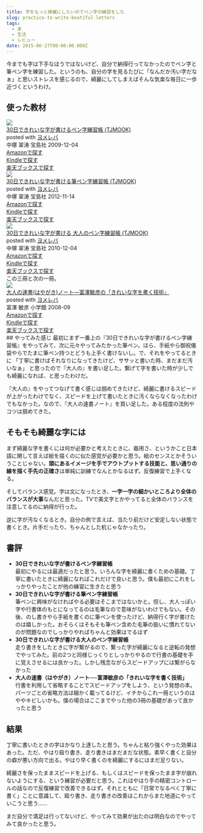 ```yaml
---
title: 字をもっと綺麗にしたいのでペン字の練習をした
slug: practice-to-write-beatiful-letters
tags:
  - 本
  - 生活
  - レビュー
date: 2015-06-27T00:00:00.000Z
---
```

今までも字は下手なほうではないけど、自分で納得行ってなかったのでペン字と筆ペン字を練習した。というのも、自分の字を見るたびに「なんだか汚い字だなぁ」と思いストレスを感じるので、綺麗にしてしまえばそんな気楽な毎日に一歩近づくというわけ。

## 使った教材
<div class="cstmreba"><div class="booklink-box"><div class="booklink-image"><a href="http://www.amazon.co.jp/exec/obidos/asin/4796674691/akicks-22/" target="_blank" ><img src="http://ecx.images-amazon.com/images/I/51845I1eL1L._SL160_.jpg" style="border: none;" /></a></div><div class="booklink-info"><div class="booklink-name"><a href="http://www.amazon.co.jp/exec/obidos/asin/4796674691/akicks-22/" target="_blank" >30日できれいな字が書けるペン字練習帳 (TJMOOK)</a><div class="booklink-powered-date">posted with <a href="http://yomereba.com" rel="nofollow" target="_blank">ヨメレバ</a></div></div><div class="booklink-detail">中塚 翠涛 宝島社 2009-12-04    </div><div class="booklink-link2"><div class="shoplinkamazon"><a href="http://www.amazon.co.jp/exec/obidos/asin/4796674691/akicks-22/" target="_blank" >Amazonで探す</a></div><div class="shoplinkkindle"><a href="http://www.amazon.co.jp/gp/search?keywords=30%93%FA%82%C5%82%AB%82%EA%82%A2%82%C8%8E%9A%82%AA%8F%91%82%AF%82%E9%83y%83%93%8E%9A%97%FB%8FK%92%A0%20%28TJMOOK%29&amp;__mk_ja_JP=%83J%83%5E%83J%83i&amp;url=node%3D2275256051&amp;tag=akicks-22" target="_blank" >Kindleで探す</a></div><div class="shoplinkrakuten"><a href="http://hb.afl.rakuten.co.jp/hgc/12d74c18.2043b39b.12d74c19.fa137382/?pc=http%3A%2F%2Fbooks.rakuten.co.jp%2Frb%2F6262280%2F%3Fscid%3Daf_ich_link_urltxt%26m%3Dhttp%3A%2F%2Fm.rakuten.co.jp%2Fev%2Fbook%2F" target="_blank" >楽天ブックスで探す</a></div>                        	  	  	  	</div></div><div class="booklink-footer"></div></div></div>

<div class="cstmreba"><div class="booklink-box"><div class="booklink-image"><a href="http://www.amazon.co.jp/exec/obidos/asin/479669594X/akicks-22/" target="_blank" ><img src="http://ecx.images-amazon.com/images/I/51ZxpRtSSLL._SL160_.jpg" style="border: none;" /></a></div><div class="booklink-info"><div class="booklink-name"><a href="http://www.amazon.co.jp/exec/obidos/asin/479669594X/akicks-22/" target="_blank" >30日できれいな字が書ける筆ペン字練習帳 (TJMOOK)</a><div class="booklink-powered-date">posted with <a href="http://yomereba.com" rel="nofollow" target="_blank">ヨメレバ</a></div></div><div class="booklink-detail">中塚 翠涛 宝島社 2012-11-14    </div><div class="booklink-link2"><div class="shoplinkamazon"><a href="http://www.amazon.co.jp/exec/obidos/asin/479669594X/akicks-22/" target="_blank" >Amazonで探す</a></div><div class="shoplinkkindle"><a href="http://www.amazon.co.jp/gp/search?keywords=30%93%FA%82%C5%82%AB%82%EA%82%A2%82%C8%8E%9A%82%AA%8F%91%82%AF%82%E9%95M%83y%83%93%8E%9A%97%FB%8FK%92%A0%20%28TJMOOK%29&amp;__mk_ja_JP=%83J%83%5E%83J%83i&amp;url=node%3D2275256051&amp;tag=akicks-22" target="_blank" >Kindleで探す</a></div><div class="shoplinkrakuten"><a href="http://hb.afl.rakuten.co.jp/hgc/12d74c18.2043b39b.12d74c19.fa137382/?pc=http%3A%2F%2Fbooks.rakuten.co.jp%2Frb%2F12081987%2F%3Fscid%3Daf_ich_link_urltxt%26m%3Dhttp%3A%2F%2Fm.rakuten.co.jp%2Fev%2Fbook%2F" target="_blank" >楽天ブックスで探す</a></div>                        	  	  	  	</div></div><div class="booklink-footer"></div></div></div>

<div class="cstmreba"><div class="booklink-box"><div class="booklink-image"><a href="http://www.amazon.co.jp/exec/obidos/asin/4796677453/akicks-22/" target="_blank" ><img src="http://ecx.images-amazon.com/images/I/51dbuVGuX%2BL._SL160_.jpg" style="border: none;" /></a></div><div class="booklink-info"><div class="booklink-name"><a href="http://www.amazon.co.jp/exec/obidos/asin/4796677453/akicks-22/" target="_blank" >30日できれいな字が書ける 大人のペン字練習帳 (TJMOOK)</a><div class="booklink-powered-date">posted with <a href="http://yomereba.com" rel="nofollow" target="_blank">ヨメレバ</a></div></div><div class="booklink-detail">中塚 翠涛 宝島社 2010-12-04    </div><div class="booklink-link2"><div class="shoplinkamazon"><a href="http://www.amazon.co.jp/exec/obidos/asin/4796677453/akicks-22/" target="_blank" >Amazonで探す</a></div><div class="shoplinkkindle"><a href="http://www.amazon.co.jp/gp/search?keywords=30%93%FA%82%C5%82%AB%82%EA%82%A2%82%C8%8E%9A%82%AA%8F%91%82%AF%82%E9%20%91%E5%90l%82%CC%83y%83%93%8E%9A%97%FB%8FK%92%A0%20%28TJMOOK%29&amp;__mk_ja_JP=%83J%83%5E%83J%83i&amp;url=node%3D2275256051&amp;tag=akicks-22" target="_blank" >Kindleで探す</a></div><div class="shoplinkrakuten"><a href="http://hb.afl.rakuten.co.jp/hgc/12d74c18.2043b39b.12d74c19.fa137382/?pc=http%3A%2F%2Fbooks.rakuten.co.jp%2Frb%2F6839587%2F%3Fscid%3Daf_ich_link_urltxt%26m%3Dhttp%3A%2F%2Fm.rakuten.co.jp%2Fev%2Fbook%2F" target="_blank" >楽天ブックスで探す</a></div>                        	  	  	  	</div></div><div class="booklink-footer"></div></div></div>
この三冊と次の一冊。
<div class="cstmreba"><div class="booklink-box"><div class="booklink-image"><a href="http://www.amazon.co.jp/exec/obidos/asin/4098374838/akicks-22/" target="_blank" ><img src="http://ecx.images-amazon.com/images/I/41UOI-7SzaL._SL160_.jpg" style="border: none;" /></a></div><div class="booklink-info"><div class="booklink-name"><a href="http://www.amazon.co.jp/exec/obidos/asin/4098374838/akicks-22/" target="_blank" >大人の速書(はやがき)ノート―富澤敏彦の「きれいな字を書く技術」</a><div class="booklink-powered-date">posted with <a href="http://yomereba.com" rel="nofollow" target="_blank">ヨメレバ</a></div></div><div class="booklink-detail">富澤 敏彦 小学館 2008-09    </div><div class="booklink-link2"><div class="shoplinkamazon"><a href="http://www.amazon.co.jp/exec/obidos/asin/4098374838/akicks-22/" target="_blank" >Amazonで探す</a></div><div class="shoplinkkindle"><a href="http://www.amazon.co.jp/gp/search?keywords=%91%E5%90l%82%CC%91%AC%8F%91%28%82%CD%82%E2%82%AA%82%AB%29%83m%81%5B%83g%81%5C%95x%E0V%95q%95F%82%CC%81u%82%AB%82%EA%82%A2%82%C8%8E%9A%82%F0%8F%91%82%AD%8BZ%8Fp%81v&amp;__mk_ja_JP=%83J%83%5E%83J%83i&amp;url=node%3D2275256051&amp;tag=akicks-22" target="_blank" >Kindleで探す</a></div><div class="shoplinkrakuten"><a href="http://hb.afl.rakuten.co.jp/hgc/12d74c18.2043b39b.12d74c19.fa137382/?pc=http%3A%2F%2Fbooks.rakuten.co.jp%2Frb%2F5838148%2F%3Fscid%3Daf_ich_link_urltxt%26m%3Dhttp%3A%2F%2Fm.rakuten.co.jp%2Fev%2Fbook%2F" target="_blank" >楽天ブックスで探す</a></div>                        	  	  	  	</div></div><div class="booklink-footer"></div></div></div>
## やってみた感じ
最初にまず一番上の『30日できれいな字が書けるペン字練習帳』をやってみて、次に元々やってみたかった筆ペン。ほら、手紙やら御祝儀袋やらでたまに筆ペン持つとどうも上手く書けないし。で、それをやってるときに  
「丁寧に書けばそれなりになってきたけど、ササッと書いた時、まだまだ汚いなぁ」  
と思ったので『大人の』を書い足した。繋げて字を書いた時が少しでも綺麗になれば、と思ったわけだ。

『大人の』をやってつなげて書く感じは掴めてきたけど、綺麗に書けるスピードが上がったわけでなく、スピードを上げて書いたときに汚くならなくなったわけでもなかった。なので、『大人の速書ノート』を買い足した。ある程度の法則やコツは掴めてきた。

## そもそも綺麗な字には
まず綺麗な字を書くには何が必要かと考えたときに、器用さ、というかこと日本語に関して言えば絵を描くのに似た感覚が必要かと思う。絵のセンスとかそういうことじゃない。**頭にあるイメージを手でアウトプットする技能と、思い通りの線を描く手先の正確さ**は単純に訓練でなんとかなるはず。反復練習で上手くなる。

そしてバランス感覚。字は文になったとき、**一字一字の細かいところより全体のバランスが大事**なんだと思った。TVで美文字とかやってると全体のバランスを注意してるのに納得が行った。

逆に字が汚なくなるとき。自分の例で言えば、当たり前だけど安定しない状態で書くとき。片手だったり、ちゃんとした机じゃなかったり。

## 書評
- **30日できれいな字が書けるペン字練習帳**  
最初にやるには最適だったと思う。いろんな字を綺麗に書くための基礎。丁寧に書いたときに綺麗になればこれだけで良いと思う。僕も最初にこれをしっかりやったことが他の練習に生きたと思う
- **30日できれいな字が書ける筆ペン字練習帳**  
筆ペンに興味がなければやる必要はそこまではないかと。但し、大人っぽい字や行書体のもとになってるのは毛筆なので意味がないわけでもない。その後、のし書きやら手紙を書くのに筆ペンを使ったけど、納得行く字が書けたのは嬉しかった。おそらくはそもそも筆ペン含めた毛筆の扱いに慣れてないのが問題なのでしっかりやればちゃんと効果はでるはず
- **30日できれいな字が書ける大人のペン字練習帳**  
走り書きをしたときに字が繋がるので、繋った字が綺麗になると逆転の発想でやってみた。前の2つと同様じっくりとしっかりやるので行書の基礎を手に覚えさせるには良かった。しかし残念ながらスピードアップには繋がらなかった
- **大人の速書（はやがき）ノート──富澤敏彦の「きれいな字を書く技術」**  
行書を利用して省略することでスピードアップをしよう、という発想の本。パーツごとの省略方法は細かく載ってるけど、イチからこれ一冊というのはややキビしいかも。僕の場合はここまでやった他の3冊の基礎があって良かったと思う

## 結果
丁寧に書いたときの字はかなり上達したと思う。ちゃんと粘り強くやった効果はあった。ただ、やはり殴り書き、走り書きはまだまだな状態。素早く書くと自分の癖が悪い方向で出る。やはり早く書くのを綺麗にするにはまだ足りない。

綺麗さを保ったままスピードを上げる、もしくはスピードを保ったまま字が崩れないようにする、という練習が必要だと思う。これはやはり手の精密コントロールの話なので反復練習で改善できるはず。それとともに「日常でなるべく丁寧に書く」ことに意識して、殴り書き、走り書きの改善はこれからまた地道にやっていこうと思う……

まだ自分で満足は行ってないけど、やってみて効果が出たのは明白なのでやってみて良かったと思う。
